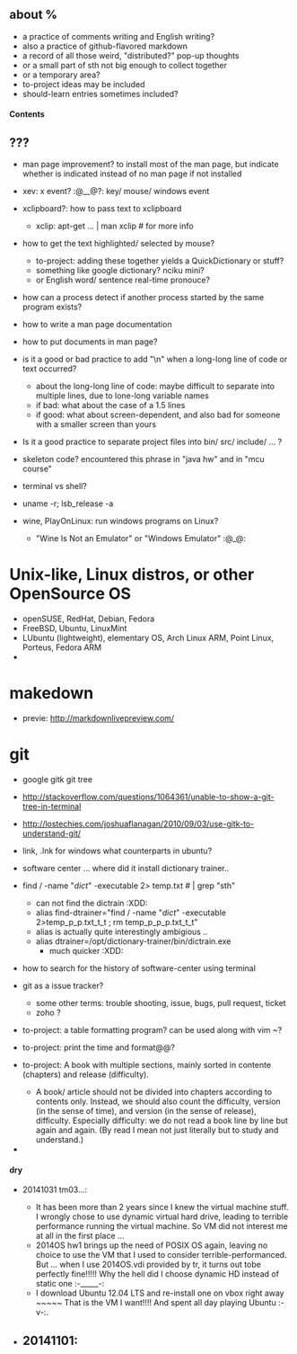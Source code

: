 
## about %
 - a practice of comments writing and English writing?
 - also a practice of github-flavored markdown
 - a record of all those weird, "distributed?" pop-up thoughts
 - or a small part of sth not big enough to collect together
 - or a temporary area?
 - to-project ideas may be included
 - should-learn entries sometimes included?


#### Contents

## ???

 - man page improvement? to install most of the man page, but indicate whether is indicated instead of no man page if not installed

 - xev: x event? :@__@?: key/ mouse/ windows event
 - xclipboard?: how to pass text to xclipboard
 	- xclip: apt-get ... | man xclip	# for more info
 - how to get the text highlighted/ selected by mouse?
 	- to-project: adding these together yields a QuickDictionary or stuff?
 	- something like google dictionary? nciku mini?
	- or English word/ sentence real-time pronouce?

 - how can a process detect if another process started by the same program exists?

 - how to write a man page documentation
 - how to put documents in man page?

 - is it a good or bad practice to add "\n" when a long-long line of code or text occurred?
 	- about the long-long line of code: maybe difficult to separate into multiple lines, due to lone-long variable names
 	- if bad:	what about the case of a 1.5 lines
 	- if good:	what about screen-dependent, and also bad for someone with a smaller screen than yours
 - Is it a good practice to separate project files into bin/ src/ include/ ... ?

 - skeleton code? encountered this phrase in "java hw" and in "mcu course"
 - terminal vs shell?
 - uname -r; lsb_release -a

 - wine, PlayOnLinux: run windows programs on Linux?
 	- "Wine Is Not an Emulator" or "Windows Emulator" :@_@:

# Unix-like, Linux distros, or other OpenSource OS
 - openSUSE, RedHat, Debian, Fedora
 - FreeBSD, Ubuntu, LinuxMint
 - LUbuntu (lightweight), elementary OS, Arch Linux ARM, Point Linux, Porteus, Fedora ARM
 - 


# makedown
 - previe: http://markdownlivepreview.com/
# git
 - google gitk git tree
 - http://stackoverflow.com/questions/1064361/unable-to-show-a-git-tree-in-terminal
 - http://lostechies.com/joshuaflanagan/2010/09/03/use-gitk-to-understand-git/


 - link, .lnk for windows   what counterparts in ubuntu?

 - software center ... where did it install dictionary trainer..

 - find / -name "*dict*" -executable 2> temp.txt # | grep "sth"
 	- can not find the dictrain :XDD:
	- alias find-dtrainer="find / -name "*dict*" -executable 2>temp_p_p.txt_t_t ; rm temp_p_p_p.txt_t_t"
	- alias is actually quite interestingly ambigious ..
	- alias dtrainer=/opt/dictionary-trainer/bin/dictrain.exe
		- much quicker :XDD:


 - how to search for the history of software-center using terminal


 - git as a issue tracker?
 	- some other terms: trouble shooting, issue, bugs, pull request, ticket
	- zoho ?


 - to-project: a table formatting program? can be used along with vim ~?
 - to-project: print the time and format@@?
 - to-project: A book with multiple sections, mainly sorted in contente (chapters) and release (difficulty).
 	- A book/ article should not be divided into chapters according to contents only. Instead, we should also count the difficulty, version (in the sense of time), and version (in the sense of release), difficulty. Especially difficulty: we do not read a book line by line but again and again. (By read I mean not just literally but to study and understand.)

 - 







#### dry
 - 20141031 tm03...:
 	- It has been more than 2 years since I knew the virtual machine stuff. I wrongly chose to use dynamic virtual hard drive, leading to terrible performance running the virtual machine. So VM did not interest me at all in the first place ...
	- 2014OS hw1 brings up the need of POSIX OS again, leaving no choice to use the VM that I used to consider terrible-performanced. But ... when I use 2014OS.vdi provided by tr, it turns out tobe perfectly fine!!!!! Why the hell did I choose dynamic HD instead of static one :-_____-:
	- I download Ubuntu 12.04 LTS and re-install one on vbox right away ~~~~~ That is the VM I want!!!! And spent all day playing Ubuntu :-v-:.

 - 20141101:
 	- 

